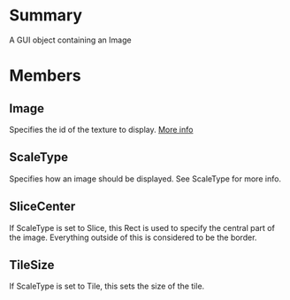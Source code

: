 # Summary
A GUI object containing an Image

# Members

## Image
Specifies the id of the texture to display. <a href='http://wiki.roblox.com/index.php?title=API:Class/ImageLabel/Image' target='_blank'>More info</a>

## ScaleType
Specifies how an image should be displayed. See ScaleType for more info.

## SliceCenter
If ScaleType is set to Slice, this Rect is used to specify the central part of the image. Everything outside of this is considered to be the border.

## TileSize
If ScaleType is set to Tile, this sets the size of the tile.